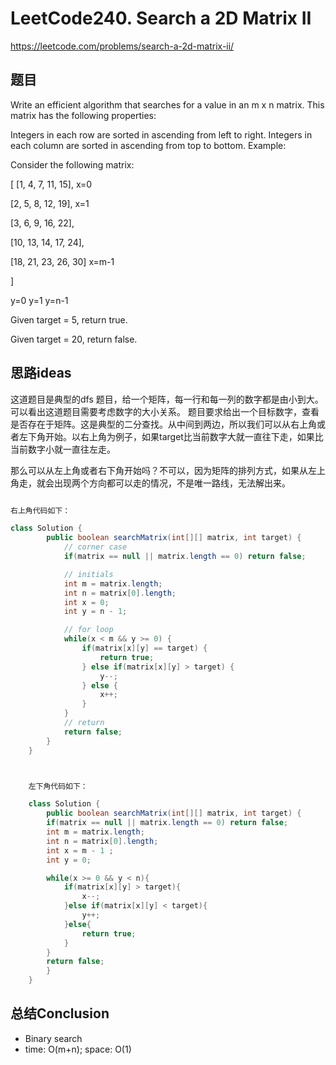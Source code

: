# LeetCode240. Search a 2D Matrix II

https://leetcode.com/problems/search-a-2d-matrix-ii/

## 题目

Write an efficient algorithm that searches for a value in an m x n matrix. This matrix has the following properties:

Integers in each row are sorted in ascending from left to right.
Integers in each column are sorted in ascending from top to bottom.
Example:

Consider the following matrix:

[
  [1,   4,  7, 11, 15],    x=0

  [2,   5,  8, 12, 19],    x=1

  [3,   6,  9, 16, 22],    

  [10, 13, 14, 17, 24],    

  [18, 21, 23, 26, 30]     x=m-1

]

y=0   y=1            y=n-1



Given target = 5, return true.

Given target = 20, return false.


## 思路ideas

这道题目是典型的dfs 题目，给一个矩阵，每一行和每一列的数字都是由小到大。可以看出这道题目需要考虑数字的大小关系。
题目要求给出一个目标数字，查看是否存在于矩阵。这是典型的二分查找。从中间到两边，所以我们可以从右上角或者左下角开始。以右上角为例子，如果target比当前数字大就一直往下走，如果比当前数字小就一直往左走。

那么可以从左上角或者右下角开始吗？不可以，因为矩阵的排列方式，如果从左上角走，就会出现两个方向都可以走的情况，不是唯一路线，无法解出来。


```java

右上角代码如下：

class Solution {
        public boolean searchMatrix(int[][] matrix, int target) {
            // corner case
            if(matrix == null || matrix.length == 0) return false;

            // initials
            int m = matrix.length;
            int n = matrix[0].length;
            int x = 0;
            int y = n - 1;

            // for loop
            while(x < m && y >= 0) {
                if(matrix[x][y] == target) {
                    return true;
                } else if(matrix[x][y] > target) {
                    y--;
                } else {
                    x++;
                }
            }
            // return
            return false;
        }
    }



    左下角代码如下：

    class Solution {
    	public boolean searchMatrix(int[][] matrix, int target) {
    	if(matrix == null || matrix.length == 0) return false;
    	int m = matrix.length;
        int n = matrix[0].length;
        int x = m - 1 ;
        int y = 0;

        while(x >= 0 && y < n){
            if(matrix[x][y] > target){
                x--;
            }else if(matrix[x][y] < target){
                y++;
            }else{
                return true;
            }   
        }
        return false;
    	}
    }
```



## 总结Conclusion

- Binary search
- time: O(m+n); space: O(1)
